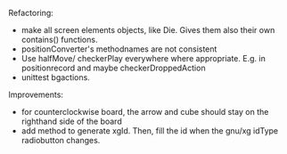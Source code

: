 Refactoring:
- make all screen elements objects, like Die. Gives them also their own contains() functions.
- positionConverter's methodnames are not consistent
- Use halfMove/ checkerPlay everywhere where appropriate. E.g. in positionrecord and maybe checkerDroppedAction
- unittest bgactions. 
  
Improvements:  
- for counterclockwise board, the arrow and cube should stay on the righthand side of the board
- add method to generate xgId. Then, fill the id when the gnu/xg idType radiobutton changes.
